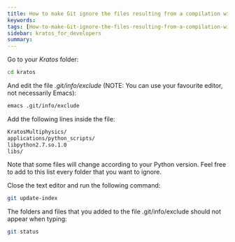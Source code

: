 ```yaml
---
title: How to make Git ignore the files resulting from a compilation without conflicts in .gitignore
keywords: 
tags: [How-to-make-Git-ignore-the-files-resulting-from-a-compilation-without-conflicts-in-.gitignore.md]
sidebar: kratos_for_developers
summary: 
---
```


Go to your _Kratos_ folder:

```sh
cd kratos
``` 

And edit the file _.git/info/exclude_ (NOTE: You can use your favourite editor, not necessarily Emacs):

```sh
emacs .git/info/exclude
``` 

Add the following lines inside the file: 

```sh
KratosMultiphysics/
applications/python_scripts/ 
libpython2.7.so.1.0
libs/
``` 

Note that some files will change according to your Python version. Feel free to add to this list every folder that you want to ignore.

Close the text editor and run the following command: 

```sh
git update-index
``` 

The folders and files that you added to the file .git/info/exclude should not appear when typing:

```sh
git status
```  